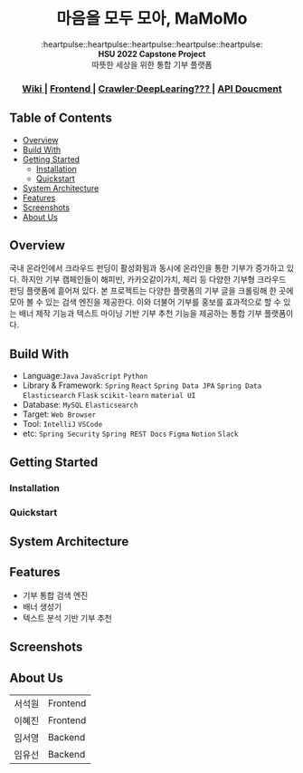<h1 align="center"><strong>마</strong>음을 <strong>모</strong>두 <strong>모</strong>아, MaMoMo</h1>

<div align="center">
  :heartpulse::heartpulse::heartpulse::heartpulse::heartpulse:
</div>

<div align="center">
  <strong>HSU 2022 Capstone Project</strong>
</div>

<div align="center">
  따뜻한 세상을 위한 통합 기부 플랫폼
</div>

<div align="center">
  <h3>
    <a href="https://flossy-thursday-5ea.notion.site/2022-2195650e0c2d4c589aa8a32016fae4ea">
      Wiki
    </a>
    <span> | </span>
    <a href="https://github.com/2E2I/mamomo-client">
      Frontend
    </a>
    <span> | </span>
    <a href="https://github.com/2E2I/donation-crawler">
      Crawler·DeepLearing???
    </a>
    <span> | </span>
    <a href="https://2e2i.github.io/mamomo-server/">
      API Doucment
    </a>
  </h3>
</div>

## Table of Contents
- [Overview](#overview)
- [Build With](#build-with)
- [Getting Started](#getting-started)
  * [Installation](#installation)
  * [Quickstart](#quickstart)
- [System Architecture](#system-architecture)
- [Features](#features)
- [Screenshots](#screenshots)
- [About Us](#about-us)

## Overview
국내 온라인에서 크라우드 펀딩이 활성화됨과 동시에 온라인을 통한 기부가 증가하고 있다. 하지만 기부 캠페인들이 해피빈, 카카오같이가치, 체리 등 다양한 기부형 크라우드 펀딩 플랫폼에 흩어져 있다.
본 프로젝트는 다양한 플랫폼의 기부 글을 크롤링해 한 곳에 모아 볼 수 있는 검색 엔진을 제공한다. 이와 더불어 기부를 홍보를 효과적으로 할 수 있는 배너 제작 기능과 텍스트 마이닝 기반 기부 추천 기능을 제공하는 통합 기부 플랫폼이다.

## Build With
- Language:`Java` `JavaScript` `Python`
- Library & Framework: `Spring` `React` `Spring Data JPA` `Spring Data Elasticsearch` `Flask` `scikit-learn` `material UI`
- Database: `MySQL` `Elasticsearch`
- Target: `Web Browser`
- Tool: `IntelliJ` `VSCode`
- etc: `Spring Security` `Spring REST Docs` `Figma` `Notion` `Slack`

## Getting Started

### Installation

### Quickstart

## System Architecture

## Features
- 기부 통합 검색 엔진
- 배너 생성기
- 텍스트 분석 기반 기부 추천

## Screenshots

## About Us
| | |
|--|--|
|서석원|Frontend|
|이혜진|Frontend|
|임서영|Backend|
|임유선|Backend|
